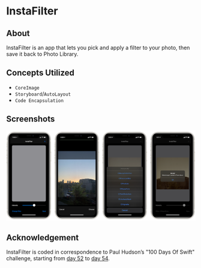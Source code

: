 # InstaFilter
## About
InstaFilter is an app that lets you pick and apply a filter to your photo, then save it back to Photo Library.

## Concepts Utilized
* `CoreImage`
* `Storyboard`/`AutoLayout`
* `Code Encapsulation`

## Screenshots
![screenshot.png](screenshots/screenshot.png)

## Acknowledgement
InstaFilter is coded in correspondence to Paul Hudson’s "100 Days Of Swift" challenge, starting from [day 52](https://www.hackingwithswift.com/100/52) to [day 54](https://www.hackingwithswift.com/100/54).
